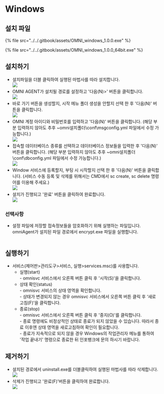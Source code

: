 # Windows

## 설치 파일

{% file src="../../.gitbook/assets/OMNI_windows_1.0.0.exe" %}

{% file src="../../.gitbook/assets/OMNI_windows_1.0.0_64bit.exe" %}

## 설치하기

* 설치파일을 더블 클릭하여 실행된 마법사를 따라 설치합니다.\
  ![](<../../.gitbook/assets/image (1).png>)
* OMNI AGENT가 설치될 경로를 설정하고 '다음(N)>' 버튼을 클릭합니다.\
  ![](<../../.gitbook/assets/image (2).png>)
* 바로 가기 버튼을 생성할지, 시작 메뉴 폴더 생성을 안할지 선택 한 후 '다음(N)' 버튼을 클릭합니다.\
  ![](<../../.gitbook/assets/image (3).png>)
* OMNI 계정 아이디와 비밀번호를 입력하고 '다음(N)' 버튼을 클릭합니다. (해당 부분 입력하지 않아도 추후 \~omni설치폴더\conf\msgconfig.yml 파일에서 수정 가능합니다.)\
  ![](<../../.gitbook/assets/image (4).png>)
* 접속할 데이터베이스 종류를 선택하고 데이터베이스 정보들을 입력한 후 '다음(N)' 버튼을 클릭합니다. (해당 부분 입력하지 않아도 추후 \~omni설치폴더\conf\dbconfig.yml 파일에서 수정 가능합니다.)\
  ![](<../../.gitbook/assets/image (5).png>)
* Window 서비스에 등록할지, 부팅 시 시작할지 선택 한 후 '다음(N)' 버튼을 클릭합니다. (서비스 수동 등록 및 삭제를 위해서는 CMD에서 sc create, sc delete 명령어를 이용해 주세요.)\
  ![](<../../.gitbook/assets/image (6).png>)
* 설치가 진행되고 '완료' 버튼을 클릭하여 완료합니다.\
  ![](<../../.gitbook/assets/image (7).png>)

### 선택사항

*   설정 파일에 저장할 접속정보들을 암호화하기 위해 실행하는 파일입니다.\
    omniAgent가 설치된 파일 경로에서 encrypt.exe 파일을 실행합니다.

    <div align="left">

    <figure><img src="../../.gitbook/assets/image (8).png" alt=""><figcaption></figcaption></figure>

    </div>

## 실행하기

* 서비스(제어판>관리도구>서비스, 실행>services.msc)를 사용합니다.
  * 실행(start)\
    \- omnisvc 서비스에서 오른쪽 버튼 클릭 후 '시작(S)'을 클릭합니다.
  * 상태 확인(status)\
    \- omnisvc 서비스의 상태 영역을 확인합니다.\
    \- 상태가 변경되지 않는 경우 omnisvc 서비스에서 오른쪽 버튼 클릭 후 ‘새로 고침(F)’을 클릭합니다.
  * 종료(stop)\
    \- omnisvc 서비스에서 오른쪽 버튼 클릭 후 '중지(O)'를 클릭합니다.\
    \- 종료 명령에도 비정상적인 상태로 종료가 되지 않았을 수 있습니다. 따라서 종료 이후엔 상태 영역을 새로고침하여 확인이 필요합니다.\
    \- 종료가 지속적으로 되지 않을 경우 Windows의 작업관리자 메뉴를 통하여 '작업 끝내기' 명령으로 종료한 뒤 인포뱅크에 문의 하시기 바랍니다.

## 제거하기

* 설치된 경로에서 uninstall.exe를 더블클릭하여 실행된 마법사를 따라 삭제합니다.\
  ![](<../../.gitbook/assets/image (9).png>)
* 삭제가 진행되고 '완료(F)'버튼을 클릭하여 완료합니다.\
  ![](<../../.gitbook/assets/image (10).png>)

